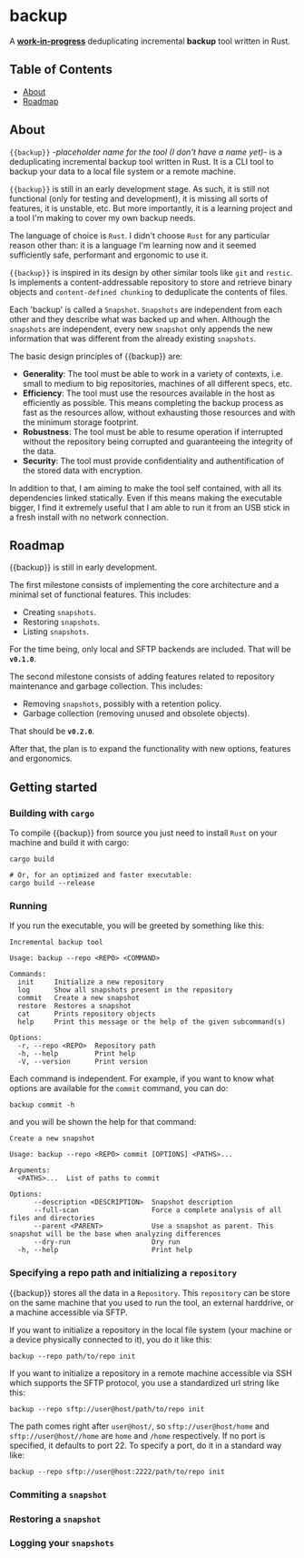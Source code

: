 # backup

A <u>**work-in-progress**</u> deduplicating incremental **backup** tool written in Rust.

## Table of Contents

- [About](#about)
- [Roadmap](#roadmap)

## About
`{{backup}}` *-placeholder name for the tool (I don't have a name yet)-* is a deduplicating incremental backup tool written in Rust. It is a CLI tool to backup your data to a local file system or a remote machine.

`{{backup}}` is still in an early development stage. As such, it is still not functional (only for testing and development), it is missing all sorts of features, it is unstable, etc. But more importantly, it is a learning project and a tool I'm making to cover my own backup needs.

The language of choice is `Rust`. I didn't choose `Rust` for any particular reason other than: it is a language I'm learning now and it seemed sufficiently safe, performant and ergonomic to use it.

`{{backup}}` is inspired in its design by other similar tools like `git` and `restic`. Is implements a content-addressable repository to store and retrieve binary objects and `content-defined chunking` to deduplicate the contents of files.

Each 'backup' is called a `Snapshot`. `Snapshots` are independent from each other and they describe what was backed up and when. Although the `snapshots` are independent, every new `snapshot` only appends the new information that was different from the already existing `snapshots`.

The basic design principles of {{backup}} are:

- **Generality**: The tool must be able to work in a variety of contexts, i.e. small to medium to big repositories, machines of all different specs, etc.
- **Efficiency**: The tool must use the resources available in the host as efficiently as possible. This means completing the backup process as fast as the resources allow, without exhausting those resources and with the minimum storage footprint.
- **Robustness**: The tool must be able to resume operation if interrupted without the repository being corrupted and guaranteeing the integrity of the data.
- **Security**: The tool must provide confidentiality and authentification of the stored data with encryption.

In addition to that, I am aiming to make the tool self contained, with all its dependencies linked statically. Even if this means making the executable bigger, I find it extremely useful that I am able to run it from an USB stick in a fresh install with no network connection.

## Roadmap
{{backup}} is still in early development.

The first milestone consists of implementing the core architecture and a minimal set of functional features. This includes:

- Creating `snapshots`.
- Restoring `snapshots`.
- Listing `snapshots`.

For the time being, only local and SFTP backends are included. That will be **`v0.1.0`**.

The second milestone consists of adding features related to repository maintenance and garbage collection. This includes:

- Removing `snapshots`, possibly with a retention policy.
- Garbage collection (removing unused and obsolete objects).

That should be **`v0.2.0`**.

After that, the plan is to expand the functionality with new options, features and ergonomics.

## Getting started

### Building with `cargo`
To compile {{backup}} from source you just need to install `Rust` on your machine and build it with cargo:

```
cargo build

# Or, for an optimized and faster executable:
cargo build --release
```

### Running
If you run the executable, you will be greeted by something like this:

```
Incremental backup tool

Usage: backup --repo <REPO> <COMMAND>

Commands:
  init     Initialize a new repository
  log      Show all snapshots present in the repository
  commit   Create a new snapshot
  restore  Restores a snapshot
  cat      Prints repository objects
  help     Print this message or the help of the given subcommand(s)

Options:
  -r, --repo <REPO>  Repository path
  -h, --help         Print help
  -V, --version      Print version
```

Each command is independent. For example, if you want to know what options are available for the `commit` command, you can do:

```
backup commit -h
```

and you will be shown the help for that command:

```
Create a new snapshot

Usage: backup --repo <REPO> commit [OPTIONS] <PATHS>...

Arguments:
  <PATHS>...  List of paths to commit

Options:
      --description <DESCRIPTION>  Snapshot description
      --full-scan                  Force a complete analysis of all files and directories
      --parent <PARENT>            Use a snapshot as parent. This snapshot will be the base when analyzing differences
      --dry-run                    Dry run
  -h, --help                       Print help
```

### Specifying a repo path and initializing a `repository`

{{backup}} stores all the data in a `Repository`. This `repository` can be store on the same machine that you used to run the tool, an external harddrive, or a machine accessible via SFTP.

If you want to initialize a repository in the local file system (your machine or a device physically connected to it), you do it like this:

```
backup --repo path/to/repo init
```

If you want to initialize a repository in a remote machine accessible via SSH which supports the SFTP protocol, you use a standardized url string like this:

```
backup --repo sftp://user@host/path/to/repo init
```

The path comes right after `user@host/`, so `sftp://user@host/home` and `sftp://user@host//home` are `home` and `/home` respectively. If no port is specified, it defaults to port 22. To specify a port, do it in a standard way like:

```
backup --repo sftp://user@host:2222/path/to/repo init
```

### Commiting a `snapshot`

### Restoring a `snapshot`

### Logging your `snapshots`
